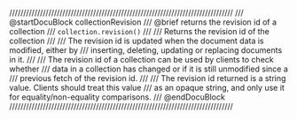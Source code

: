 ////////////////////////////////////////////////////////////////////////////////
/// @startDocuBlock collectionRevision
/// @brief returns the revision id of a collection
/// `collection.revision()`
///
/// Returns the revision id of the collection
///
/// The revision id is updated when the document data is modified, either by
/// inserting, deleting, updating or replacing documents in it.
///
/// The revision id of a collection can be used by clients to check whether
/// data in a collection has changed or if it is still unmodified since a
/// previous fetch of the revision id.
///
/// The revision id returned is a string value. Clients should treat this value
/// as an opaque string, and only use it for equality/non-equality comparisons.
/// @endDocuBlock
////////////////////////////////////////////////////////////////////////////////